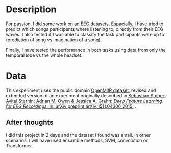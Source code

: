 
# Description

For passion, I did some work on an EEG datasets. Espacially, I have tried to predict which songs participants where listening to, directly from their EEG waves. I also tested if I was able to classify the task participants were up to (prediction of song vs imagination of a song).

Finally, I have tested the performance in both tasks using data from only the temporal lobe vs the whole headset.

# Data

This experiment uses the public domain [OpenMIIR dataset](https://github.com/sstober/openmiir), revised and extended version of an experiment originally described in [Sebastian Stober; Avital Sternin; Adrian M. Owen & Jessica A. Grahn: *Deep Feature Learning for EEG Recordings.* In: arXiv preprint arXiv:1511.04306 2015.](http://arxiv.org/abs/1511.04306) . 


## After thoughts

I did this project in 2 days and the dataset I found was small. 
In other scenarios, I will have used ensamble methods, SVM, convolution or Transformer.

